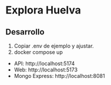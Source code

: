 ﻿# Explora Huelva

## Desarrollo
1. Copiar .env de ejemplo y ajustar.
2. docker compose up
- API: http://localhost:5174
- Web: http://localhost:5173
- Mongo Express: http://localhost:8081
